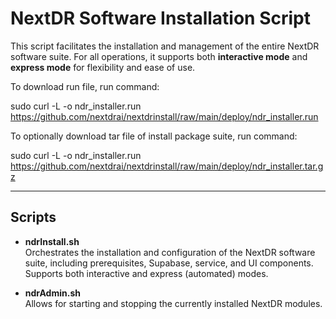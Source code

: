 # NextDR Software Installation Script

This script facilitates the installation and management of the entire NextDR software suite. For all operations, it supports both **interactive mode** and **express mode** for flexibility and ease of use.

To download run file, run command:

sudo curl -L -o ndr_installer.run https://github.com/nextdrai/nextdrinstall/raw/main/deploy/ndr_installer.run

To optionally download tar file of install package suite, run command:

sudo curl -L -o ndr_installer.run https://github.com/nextdrai/nextdrinstall/raw/main/deploy/ndr_installer.tar.gz

---

## Scripts

- **ndrInstall.sh**  
  Orchestrates the installation and configuration of the NextDR software suite, including prerequisites, Supabase, service, and UI components. Supports both interactive and express (automated) modes.

- **ndrAdmin.sh**  
  Allows for starting and stopping the currently installed NextDR modules.
